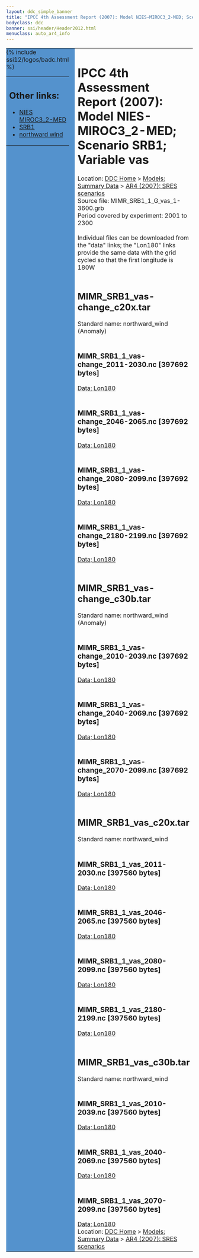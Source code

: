```yaml
---
layout: ddc_simple_banner
title: "IPCC 4th Assessment Report (2007): Model NIES-MIROC3_2-MED; Scenario SRB1; Variable vas"
bodyclass: ddc
banner: ssi/header/Header2012.html
menuclass: auto_ar4_info
---
```



<table width="100%" border="0" cellspacing="0" cellpadding="0" style="border-collapse: collapse;">
<tr style="margin:0;padding:0;border:0;">
<td style="margin:0;padding:0;border:0;height:1pt;width:150pt;background:#5492CD;" valign="top" >

<div id="lh-col2" class="auto_ar4_info">
<table class="menumain" bgcolor="#5492CD" cellspacing="0" width="100%" border="0">
<tr><td>
<h2> Other links:</h2>
<ul>
<li><a href="/auto/ar4/model-NIES-MIROC3_2-MED.html">NIES<br/>MIROC3_2-MED</a></li>
<li><a href="/auto/ar4/scenario-SRB1.html">SRB1</a></li>
<li><a href="/auto/ar4/var-northward_wind.html">northward wind</a></li>
</ul>
</td></tr>
{% include ssi12/logos/badc.html %}
</table>
</div>
</td>
<td><h1>IPCC 4th Assessment Report (2007): Model NIES-MIROC3_2-MED; Scenario SRB1; Variable vas</h1>

<!-- Breadcrumb1 -->
<div id="breadcrumb1" align="left">
Location: <a href="/index.html">DDC Home</a> > <a href="/sim/gcm_clim/">Models: Summary Data</a>
> <a href="/sim/gcm_clim/SRES_AR4/index.html">AR4 (2007): SRES scenarios</a>
</div>
<!-- End of Breadcrumb1 -->Source file: MIMR_SRB1_1_G_vas_1-3600.grb
<br/>
Period covered by experiment: 2001 to 2300<br/>
<br/>Individual files can be downloaded from the "data" links; the "Lon180" links provide the same data
         with the grid cycled so that the first longitude is 180W<br/>
<br/><h2>MIMR_SRB1_vas-change_c20x.tar</h2>
Standard name: northward_wind (Anomaly)<br>
<br/><h3>MIMR_SRB1_1_vas-change_2011-2030.nc [397692 bytes]</h3>
<a href="http://apps.ipcc-data.org/cgi-bin/downl/ar4_nc/vas/MIMR_SRB1_1_vas-change_2011-2030.nc">Data; </a><a href="http://apps.ipcc-data.org/cgi-bin/downl/ar4_nc/vas/MIMR_SRB1_1_vas-change_2011-2030.cyto180.nc"> Lon180</a><br/>
<br/><h3>MIMR_SRB1_1_vas-change_2046-2065.nc [397692 bytes]</h3>
<a href="http://apps.ipcc-data.org/cgi-bin/downl/ar4_nc/vas/MIMR_SRB1_1_vas-change_2046-2065.nc">Data; </a><a href="http://apps.ipcc-data.org/cgi-bin/downl/ar4_nc/vas/MIMR_SRB1_1_vas-change_2046-2065.cyto180.nc"> Lon180</a><br/>
<br/><h3>MIMR_SRB1_1_vas-change_2080-2099.nc [397692 bytes]</h3>
<a href="http://apps.ipcc-data.org/cgi-bin/downl/ar4_nc/vas/MIMR_SRB1_1_vas-change_2080-2099.nc">Data; </a><a href="http://apps.ipcc-data.org/cgi-bin/downl/ar4_nc/vas/MIMR_SRB1_1_vas-change_2080-2099.cyto180.nc"> Lon180</a><br/>
<br/><h3>MIMR_SRB1_1_vas-change_2180-2199.nc [397692 bytes]</h3>
<a href="http://apps.ipcc-data.org/cgi-bin/downl/ar4_nc/vas/MIMR_SRB1_1_vas-change_2180-2199.nc">Data; </a><a href="http://apps.ipcc-data.org/cgi-bin/downl/ar4_nc/vas/MIMR_SRB1_1_vas-change_2180-2199.cyto180.nc"> Lon180</a><br/>
<br/><h2>MIMR_SRB1_vas-change_c30b.tar</h2>
Standard name: northward_wind (Anomaly)<br>
<br/><h3>MIMR_SRB1_1_vas-change_2010-2039.nc [397692 bytes]</h3>
<a href="http://apps.ipcc-data.org/cgi-bin/downl/ar4_nc/vas/MIMR_SRB1_1_vas-change_2010-2039.nc">Data; </a><a href="http://apps.ipcc-data.org/cgi-bin/downl/ar4_nc/vas/MIMR_SRB1_1_vas-change_2010-2039.cyto180.nc"> Lon180</a><br/>
<br/><h3>MIMR_SRB1_1_vas-change_2040-2069.nc [397692 bytes]</h3>
<a href="http://apps.ipcc-data.org/cgi-bin/downl/ar4_nc/vas/MIMR_SRB1_1_vas-change_2040-2069.nc">Data; </a><a href="http://apps.ipcc-data.org/cgi-bin/downl/ar4_nc/vas/MIMR_SRB1_1_vas-change_2040-2069.cyto180.nc"> Lon180</a><br/>
<br/><h3>MIMR_SRB1_1_vas-change_2070-2099.nc [397692 bytes]</h3>
<a href="http://apps.ipcc-data.org/cgi-bin/downl/ar4_nc/vas/MIMR_SRB1_1_vas-change_2070-2099.nc">Data; </a><a href="http://apps.ipcc-data.org/cgi-bin/downl/ar4_nc/vas/MIMR_SRB1_1_vas-change_2070-2099.cyto180.nc"> Lon180</a><br/>
<br/><h2>MIMR_SRB1_vas_c20x.tar</h2>
Standard name: northward_wind<br>
<br/><h3>MIMR_SRB1_1_vas_2011-2030.nc [397560 bytes]</h3>
<a href="http://apps.ipcc-data.org/cgi-bin/downl/ar4_nc/vas/MIMR_SRB1_1_vas_2011-2030.nc">Data; </a><a href="http://apps.ipcc-data.org/cgi-bin/downl/ar4_nc/vas/MIMR_SRB1_1_vas_2011-2030.cyto180.nc"> Lon180</a><br/>
<br/><h3>MIMR_SRB1_1_vas_2046-2065.nc [397560 bytes]</h3>
<a href="http://apps.ipcc-data.org/cgi-bin/downl/ar4_nc/vas/MIMR_SRB1_1_vas_2046-2065.nc">Data; </a><a href="http://apps.ipcc-data.org/cgi-bin/downl/ar4_nc/vas/MIMR_SRB1_1_vas_2046-2065.cyto180.nc"> Lon180</a><br/>
<br/><h3>MIMR_SRB1_1_vas_2080-2099.nc [397560 bytes]</h3>
<a href="http://apps.ipcc-data.org/cgi-bin/downl/ar4_nc/vas/MIMR_SRB1_1_vas_2080-2099.nc">Data; </a><a href="http://apps.ipcc-data.org/cgi-bin/downl/ar4_nc/vas/MIMR_SRB1_1_vas_2080-2099.cyto180.nc"> Lon180</a><br/>
<br/><h3>MIMR_SRB1_1_vas_2180-2199.nc [397560 bytes]</h3>
<a href="http://apps.ipcc-data.org/cgi-bin/downl/ar4_nc/vas/MIMR_SRB1_1_vas_2180-2199.nc">Data; </a><a href="http://apps.ipcc-data.org/cgi-bin/downl/ar4_nc/vas/MIMR_SRB1_1_vas_2180-2199.cyto180.nc"> Lon180</a><br/>
<br/><h2>MIMR_SRB1_vas_c30b.tar</h2>
Standard name: northward_wind<br>
<br/><h3>MIMR_SRB1_1_vas_2010-2039.nc [397560 bytes]</h3>
<a href="http://apps.ipcc-data.org/cgi-bin/downl/ar4_nc/vas/MIMR_SRB1_1_vas_2010-2039.nc">Data; </a><a href="http://apps.ipcc-data.org/cgi-bin/downl/ar4_nc/vas/MIMR_SRB1_1_vas_2010-2039.cyto180.nc"> Lon180</a><br/>
<br/><h3>MIMR_SRB1_1_vas_2040-2069.nc [397560 bytes]</h3>
<a href="http://apps.ipcc-data.org/cgi-bin/downl/ar4_nc/vas/MIMR_SRB1_1_vas_2040-2069.nc">Data; </a><a href="http://apps.ipcc-data.org/cgi-bin/downl/ar4_nc/vas/MIMR_SRB1_1_vas_2040-2069.cyto180.nc"> Lon180</a><br/>
<br/><h3>MIMR_SRB1_1_vas_2070-2099.nc [397560 bytes]</h3>
<a href="http://apps.ipcc-data.org/cgi-bin/downl/ar4_nc/vas/MIMR_SRB1_1_vas_2070-2099.nc">Data; </a><a href="http://apps.ipcc-data.org/cgi-bin/downl/ar4_nc/vas/MIMR_SRB1_1_vas_2070-2099.cyto180.nc"> Lon180</a><br/>
<!-- Breadcrumb2 -->
<div id="breadcrumb2" align="left">
Location: <a href="/index.html">DDC Home</a> > <a href="/sim/gcm_clim/">Models: Summary Data</a>
> <a href="/sim/gcm_clim/SRES_AR4/index.html">AR4 (2007): SRES scenarios</a>
</div>
<!-- End of Breadcrumb2 --></td></tr></table>
